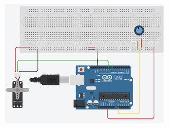 ![image](https://github.com/frankyhub/Arduino-Beispiele_I/blob/master/A06_Servo_ansteuern/A06_Servo_ansteuern.png)
